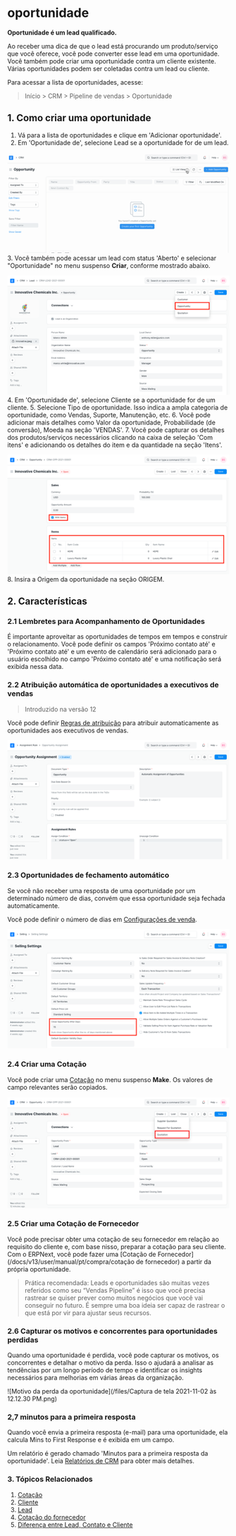 # oportunidade


**Oportunidade é um lead qualificado.**


Ao receber uma dica de que o lead está procurando um produto/serviço que você oferece, você pode converter esse lead em uma oportunidade. Você também pode criar uma oportunidade contra um cliente existente. Várias oportunidades podem ser coletadas contra um lead ou cliente.


Para acessar a lista de oportunidades, acesse:



>
> Início > CRM > Pipeline de vendas > Oportunidade
>
>
>


## 1. Como criar uma oportunidade


1. Vá para a lista de oportunidades e clique em 'Adicionar oportunidade'.
2. Em 'Oportunidade de', selecione Lead se a oportunidade for de um lead.


![Criando Nova Oportunidade](/files/creating-opportunity.gif)
3. Você também pode acessar um lead com status 'Aberto' e selecionar "Oportunidade" no menu suspenso **Criar**, conforme mostrado abaixo.


![Criar oportunidade a partir do lead](/files/lead-to-opportunity.png)
4. Em 'Oportunidade de', selecione Cliente se a oportunidade for de um cliente.
5. Selecione Tipo de oportunidade. Isso indica a ampla categoria de oportunidade, como Vendas, Suporte, Manutenção, etc.
6. Você pode adicionar mais detalhes como Valor da oportunidade, Probabilidade (de conversão), Moeda na seção 'VENDAS'.
7. Você pode capturar os detalhes dos produtos/serviços necessários clicando na caixa de seleção 'Com itens' e adicionando os detalhes do item e da quantidade na seção 'Itens'.


![Detalhes do item na oportunidade](/files/item-details-in-opportunity.png)
8. Insira a Origem da oportunidade na seção ORIGEM.


## 2. Características


### 2.1 Lembretes para Acompanhamento de Oportunidades


É importante aproveitar as oportunidades de tempos em tempos e construir o relacionamento. Você pode definir os campos 'Próximo contato até' e 'Próximo contato até' e um evento de calendário será adicionado para o usuário escolhido no campo 'Próximo contato até' e uma notificação será exibida nessa data.


### 2.2 Atribuição automática de oportunidades a executivos de vendas



>
> Introduzido na versão 12
>
>
>


Você pode definir [Regras de atribuição](/docs/v13/user/manual/en/automation/assignment-rule) para atribuir automaticamente as oportunidades aos executivos de vendas.


![Atribuição de oportunidade](/files/opportunity-assignment-rule.png)


### 2.3 Oportunidades de fechamento automático


Se você não receber uma resposta de uma oportunidade por um determinado número de dias, convém que essa oportunidade seja fechada automaticamente.


Você pode definir o número de dias em [Configurações de venda](/docs/v13/user/manual/en/selling/selling-settings).


![Oportunidades de fechamento automático](/files/auto-close-opportunities.png)


### 2.4 Criar uma Cotação


Você pode criar uma [Cotação](/docs/v13/user/manual/en/selling/quotation) no menu suspenso **Make**. Os valores de campo relevantes serão copiados.


![Criar cotação a partir da oportunidade](/files/create-quotation-from-opportunity.png)


### 2.5 Criar uma Cotação de Fornecedor


Você pode precisar obter uma cotação de seu fornecedor em relação ao requisito do cliente e, com base nisso, preparar a cotação para seu cliente. Com o ERPNext, você pode fazer uma [Cotação de Fornecedor](/docs/v13/user/manual/pt/compra/cotação de fornecedor) a partir da própria oportunidade.



>
> Prática recomendada: Leads e oportunidades são muitas vezes referidos como seu “Vendas
> Pipeline” é isso que você precisa rastrear se quiser prever como
> muitos negócios que você vai conseguir no futuro. É sempre uma boa ideia ser
> capaz de rastrear o que está por vir para ajustar seus recursos.
>
>
>


### 2.6 Capturar os motivos e concorrentes para oportunidades perdidas


Quando uma oportunidade é perdida, você pode capturar os motivos, os concorrentes e detalhar o motivo da perda. Isso o ajudará a analisar as tendências por um longo período de tempo e identificar os insights necessários para melhorias em várias áreas da organização.


![Motivo da perda da oportunidade](/files/Captura de tela 2021-11-02 às 12.12.30 PM.png)


### 2,7 minutos para a primeira resposta


Quando você envia a primeira resposta (e-mail) para uma oportunidade, ela calcula Mins to First Response e é exibida em um campo.


Um relatório é gerado chamado 'Minutos para a primeira resposta da oportunidade'. Leia [Relatórios de CRM](/docs/v13/user/manual/en/CRM/crm_reports) para obter mais detalhes.


### 3. Tópicos Relacionados


1. [Cotação](/docs/v13/user/manual/en/selling/quotation.html)
2. [Cliente](/docs/v13/user/manual/en/CRM/cliente)
3. [Lead](/docs/v13/user/manual/en/CRM/lead)
4. [Cotação do fornecedor](/docs/v13/user/manual/en/buying/supplier-quotation)
5. [Diferença entre Lead, Contato e Cliente](/docs/v13/user/manual/en/CRM/articles/difference_between_lead_contact_and_customer)
